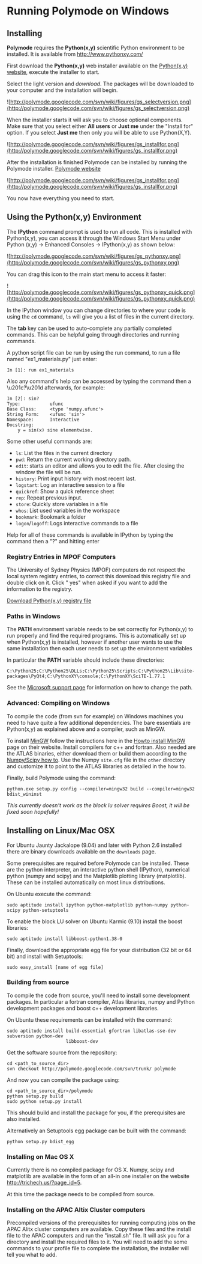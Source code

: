 # Running Polymode on Windows #

## Installing ##

**Polymode** requires the **Python(x,y)** scientific Python environment to be installed. It is available from
http://www.pythonxy.com/

First download the **Python(x,y)** web installer available on the  [Python(x,y) website](http://pythonxy.com/dl.php?file=windows/xyweb-1.0.3.exe), execute the installer to start.

Select the light version and _download_. The packages will be downloaded to your computer and the installation will begin.

![http://polymode.googlecode.com/svn/wiki/figures/gs_selectversion.png](http://polymode.googlecode.com/svn/wiki/figures/gs_selectversion.png)

When the installer starts it will ask you to choose optional components. Make sure that you select either **All users** or **Just me** under the "Install for" option. If you select **Just me** then only you will be able to use Python(X,Y).

![http://polymode.googlecode.com/svn/wiki/figures/gs_installfor.png](http://polymode.googlecode.com/svn/wiki/figures/gs_installfor.png)

After the installation is finished Polymode can be installed by running the Polymode installer.
[Polymode website](http://code.google.com/p/polymode/downloads/list)

![http://polymode.googlecode.com/svn/wiki/figures/gs_installfor.png](http://polymode.googlecode.com/svn/wiki/figures/gs_installfor.png)

You now have everything you need to start.

## Using the Python(x,y) Environment ##

The **IPython** command prompt is used to run all code.
This is installed with Python(x,y), you can access it through the Windows Start Menu under
Python (x,y) -> Enhanced Consoles -> IPython(x,y) as shown below:

![http://polymode.googlecode.com/svn/wiki/figures/gs_pythonxy.png](http://polymode.googlecode.com/svn/wiki/figures/gs_pythonxy.png)

You can drag this icon to the main start menu to access it faster:

![http://polymode.googlecode.com/svn/wiki/figures/gs_pythonxy_quick.png](http://polymode.googlecode.com/svn/wiki/figures/gs_pythonxy_quick.png)

<a href='Hidden comment: 
Both an editor *SciTE* and the *IPython* shell can be started using this command window, under the applications menu different applications can be selected and run. The most useful is *SciTE* which allows you to edit python files easily. You can run it selecting the tick button next to the menu.
From the "Interactive consoles" select *IPython(x,y)* and click the leftmost console button, as shown. This will start the IPython shell in a new window.
'></a>

In the IPython window you can change directories to where your code is using the `cd` command, `ls` will give you a list of files in the current directory.

The **tab** key can be used to auto-complete any partially completed commands. This can be helpful going through directories and running commands.

A python script file can be run by using the run command, to run a file named "ex1\_materials.py" just enter:

```
In [1]: run ex1_materials
```

Also any command's help can be accessed by typing the command then a \u201c?\u201d afterwards, for example:

```
In [2]: sin? 
Type:           ufunc 
Base Class:     <type 'numpy.ufunc'> 
String Form:    <ufunc 'sin'> 
Namespace:      Interactive 
Docstring: 
    y = sin(x) sine elementwise. 
```

Some other useful commands are:

  * `ls`: List the files in the current directory
  * `pwd`: Return the current working directory path.
  * `edit`: starts an editor and allows you to edit the file. After closing the window the file will be run.
  * `history`: Print input history with most recent last.
  * `logstart`: Log an interactive session to a file
  * `quickref`: Show a quick reference sheet
  * `rep`: Repeat previous input.
  * `store`: Quickly store variables in a file
  * `whos`: List used variables in the workspace
  * `bookmark`: Bookmark a folder
  * `logon`/`logoff`: Logs interactive commands to a file

Help for all of these commands is available in IPython by typing the command then a "?" and hitting enter

### Registry Entries in MPOF Computers ###

The University of Sydney Physics (MPOF) computers do not respect the local system registry entries, to correct this download this registry file and double click on it. Click "	yes" when asked if you want to add the information to the registry.

[Download Python(x,y) registry file](http://polymode.googlecode.com/svn/misc/mpof_pythonxy_registry.reg)

### Paths in Windows ###

The **PATH** environment variable needs to be set correctly for Python(x,y) to run properly and find the required
programs. This is automatically set up when Python(x,y) is installed, however if another user wants to use the
same installation then each user needs to set up the environment variables

In particular the **PATH** variable should include these directories:
```
C:\Python25;C:\Python25\DLLs;C:\Python25\Scripts;C:\Python25\Lib\site-packages\PyQt4;C:\PythonXY\console;C:\PythonXY\SciTE-1.77.1
```

See the [Microsoft support page](http://support.microsoft.com/kb/310519) for information on how to change the path.

### Advanced: Compiling on Windows ###

To compile the code (from svn for example) on Windows machines you need to have quite a few additional dependencies. The bare essentials are Python(x,y) as explained above and a compiler, such as MinGW.

To install [MinGW](http://www.mingw.org) follow the instructions here in the
[Howto install MinGW](http://www.mingw.org/wiki/HOWTO_Install_the_MinGW_GCC_Compiler_Suite)
page on their website. Install compilers for c++ and fortran. Also needed are the ATLAS binaries, either
download them or build them according to the [Numpy/Scipy how to](http://www.scipy.org/Installing_SciPy/Windows). Use the Numpy `site.cfg` file in the `other` directory and customize it to point to the ATLAS libraries as detailed in the how to.

Finally, build Polymode using the command:
```
python.exe setup.py config --compiler=mingw32 build --compiler=mingw32 bdist_wininst
```

_This currently doesn't work as the block lu solver requires Boost, it will be fixed soon hopefully!_

## Installing on Linux/Mac OSX ##

For Ubuntu Jaunty Jackalope (9.04) and later with Python 2.6 installed there are binary downloads available on the `downloads` page.

Some prerequisites are required before Polymode can be installed. These are the python interpreter, an interactive python shell (IPython), numerical python (numpy and scipy) and the Matplotlib plotting library (matplotlib). These can be installed automatically on most linux distributions.

On Ubuntu execute the command:
```
sudo aptitude install ipython python-matplotlib python-numpy python-scipy python-setuptools
```

To enable the block LU solver on Ubuntu Karmic (9.10) install the boost libraries:
```
sudo aptitude install libboost-python1.38-0
```

Finally, download the appropriate egg file for your distribution (32 bit or 64 bit) and install with Setuptools:
```
sudo easy_install [name of egg file]
```

### Building from source ###

To compile the code from source, you'll need to install some development packages. In particular a fortran compiler, Atlas libraries, numpy and Python development packages and boost c++ development libraries.

On Ubuntu these requirements can be installed with the command:
```
sudo aptitude install build-essential gfortran libatlas-sse-dev subversion python-dev
                      libboost-dev
```

Get the software source from the repository:
```
cd <path_to_source_dir>
svn checkout http://polymode.googlecode.com/svn/trunk/ polymode
```

And now you can compile the package using:
```
cd <path_to_source_dir>/polymode
python setup.py build
sudo python setup.py install
```

This should build and install the package for you, if the prerequisites are also installed.

Alternatively an Setuptools egg package can be built with the command:
```
python setup.py bdist_egg
```

### Installing on Mac OS X ###

Currently there is no compiled package for OS X. Numpy, scipy and matplotlib are available in the form of an all-in one installer on the website http://trichech.us/?page_id=5.

At this time the package needs to be compiled from source.

### Installing on the APAC Altix Cluster computers ###
Precompiled versions of the prerequisites for running computing jobs on the APAC Alitx cluster computers are available. Copy these files and the install file to the APAC computers and run the "install.sh" file. It will ask you for a directory and install the required files to it. You will need to add the some commands to your profile file to complete the installation, the installer will tell you what to add.